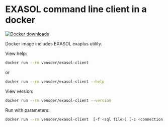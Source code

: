 # EXASOL command line client in a docker

[![Docker downloads](https://img.shields.io/docker/pulls/vensder/exasol-client)](https://hub.docker.com/r/vensder/exasol-client)

Docker image includes EXASOL exaplus utility.

View help:

```bash
docker run --rm vensder/exasol-client
```
or

```bash
docker run --rm vensder/exasol-client --help
```

View version:

```bash
docker run --rm vensder/exasol-client --version
```

Run with parameters:

```bash
docker run --rm vensder/exasol-client  [-f <sql file>] [-c <connection string>] [-u <user>] [-p <passwd>] <options>
```
